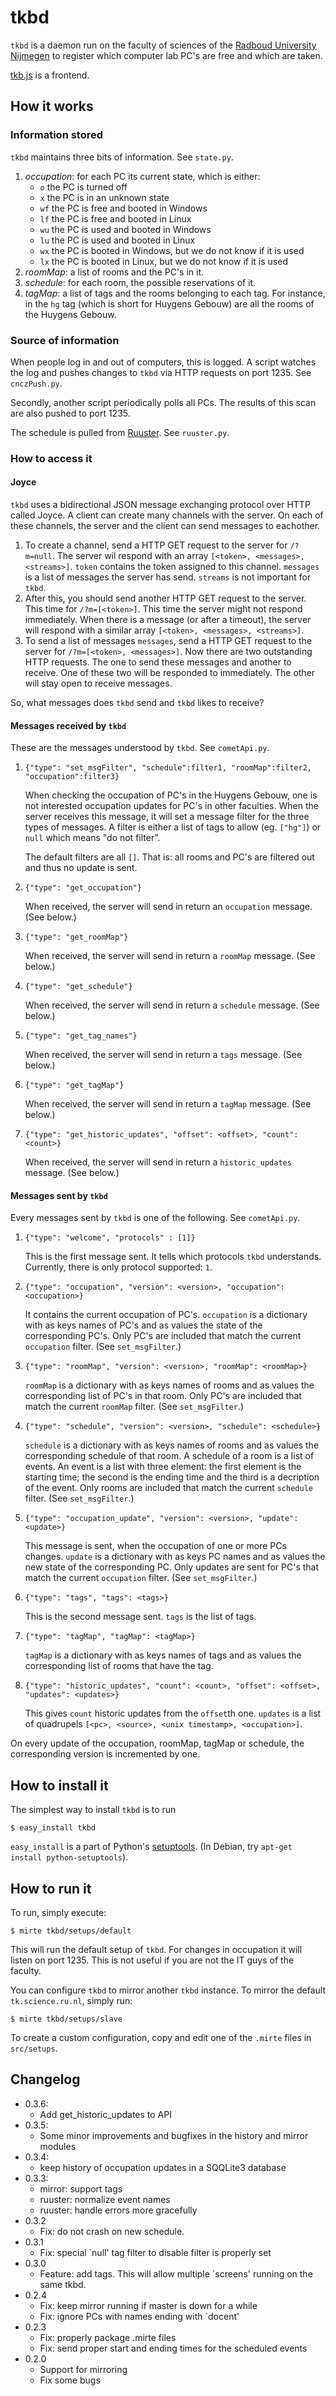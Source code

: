tkbd
====
`tkbd` is a daemon run on the faculty of sciences of the
[Radboud University Nijmegen](http://ru.nl) to register
which computer lab PC's are free and which are taken.

[tkb.js](http://github.com/bwesterb/tkb.js) is a frontend.

How it works
------------
### Information stored
`tkbd` maintains three bits of information. See `state.py`.

1. *occupation*: for each PC its current state, which is either:
   - `o` the PC is turned off
   - `x` the PC is in an unknown state
   - `wf` the PC is free and booted in Windows
   - `lf` the PC is free and booted in Linux
   - `wu` the PC is used and booted in Windows 
   - `lu` the PC is used and booted in Linux
   - `wx` the PC is booted in Windows, but we do not know if it is used
   - `lx` the PC is booted in Linux, but we do not know if it is used
2. *roomMap*: a list of rooms and the PC's in it.
3. *schedule*: for each room, the possible reservations of it.
4. *tagMap*: a list of tags and the rooms belonging to each tag.
   For instance, in the `hg` tag (which is short for Huygens Gebouw)
   are all the rooms of the Huygens Gebouw.

### Source of information
When people log in and out of computers, this is logged.
A script watches the log and pushes changes to `tkbd` via
HTTP requests on port 1235. See `cnczPush.py`.

Secondly, another script periodically polls all PCs.
The results of this scan are also pushed to port 1235.

The schedule is pulled from [Ruuster](http://ruuster.nl).
See `ruuster.py`.

### How to access it
#### Joyce
`tkbd` uses a bidirectional JSON message exchanging protocol over HTTP
called Joyce.  A client can create many channels with the server.
On each of these channels, the server and the client can send messages
to eachother.

1. To create a channel, send a HTTP GET request to the server for `/?m=null`.
   The server wil respond with an array `[<token>, <messages>, <streams>]`.
   `token` contains the token assigned to this channel. `messages` is a list
   of messages the server has send. `streams` is not important for `tkbd`.
2. After this, you should send another HTTP GET request to the server. This
   time for `/?m=[<token>]`. This time the server might not respond immediately.
   When there is a message (or after a timeout), the server will
   respond with a similar array `[<token>, <messages>, <streams>]`.
3. To send a list of messages `messages`, send a HTTP GET request
   to the server for `/?m=[<token>, <messages>]`. Now there are two outstanding
   HTTP requests. The one to send these messages and another to receive.
   One of these two will be responded to immediately. The other will stay
   open to receive messages.

So, what messages does `tkbd` send and `tkbd` likes to receive?

#### Messages received by `tkbd`
These are the messages understood by `tkbd`.  See `cometApi.py`.

1. `{"type": "set_msgFilter", "schedule":filter1, "roomMap":filter2, "occupation":filter3}`

    When checking the occupation of PC's in the Huygens Gebouw, one is not interested
    occupation updates for PC's in other faculties.  When the server receives this
    message, it will set a message filter for the three types of messages.  A filter
    is either a list of tags to allow (eg. `["hg"]`) or `null` which means
    "do not filter".
    
    The default filters are all `[]`.  That is: all rooms and PC's are filtered out and
    thus no update is sent.
    
2. `{"type": "get_occupation"}`

    When received, the server will send in return an `occupation` message.
    (See below.)

3. `{"type": "get_roomMap"}`

    When received, the server will send in return a `roomMap` message.
    (See below.)

4. `{"type": "get_schedule"}`

    When received, the server will send in return a `schedule` message.
    (See below.)

5. `{"type": "get_tag_names"}`

    When received, the server will send in return a `tags` message. (See below.)

6. `{"type": "get_tagMap"}`

    When received, the server will send in return a `tagMap` message. (See below.)

7. `{"type": "get_historic_updates", "offset": <offset>, "count": <count>}`

    When received, the server will send in return a `historic_updates` message.
    (See below.)


#### Messages sent by `tkbd`
Every messages sent by `tkbd` is one of the following. See `cometApi.py`.

1. `{"type": "welcome", "protocols" : [1]}`

    This is the first message sent. It tells which protocols `tkbd` understands.
    Currently, there is only protocol supported: `1`.

2. `{"type": "occupation", "version": <version>, "occupation": <occupation>}`

    It contains the current occupation of PC's. `occupation` is a dictionary
    with as keys names of PC's and as values the state of the corresponding PC's.
    Only PC's are included that match the current `occupation` filter.
    (See `set_msgFilter`.)

3. `{"type": "roomMap", "version": <version>, "roomMap": <roomMap>}`

    `roomMap` is a dictionary with as keys names of rooms and as values the
    corresponding list of PC's in that room.  Only PC's are included that
    match the current `roomMap` filter. (See `set_msgFilter`.)

4. `{"type": "schedule", "version": <version>, "schedule": <schedule>}`

    `schedule` is a dictionary with as keys names of rooms and as values the
    corresponding schedule of that room.  A schedule of a room is a list of
    events.
    An event is a list with three element: the first element is the starting
    time; the second is the ending time and the third is a decription of
    the event.
    Only rooms are included that match the current `schedule` filter.
    (See `set_msgFilter`.)

5. `{"type": "occupation_update", "version": <version>, "update": <update>}`

    This  message is sent, when the occupation of one or more PCs changes.
    `update` is a dictionary with as keys PC names and as values the
    new state of the corresponding PC.
    Only updates are sent for PC's that match the current `occupation` filter.
    (See `set_msgFilter`.)

6.  `{"type": "tags", "tags": <tags>}`

    This is the second message sent.  `tags` is the list of tags.

7.  `{"type": "tagMap", "tagMap": <tagMap>}`

    `tagMap` is a dictionary with as keys names of tags and as values the
    corresponding list of rooms that have the tag.

8.  `{"type": "historic_updates", "count": <count>, "offset": <offset>, "updates": <updates>}`

    This gives `count` historic updates from the `offset`th one.
    `updates` is a list of quadrupels
    `[<pc>, <source>, <unix timestamp>, <occupation>]`.

On every update of the occupation, roomMap, tagMap or schedule, the
corresponding version is incremented by one.

How to install it
-----------------
The simplest way to install `tkbd` is to run

```
$ easy_install tkbd
```

`easy_install` is a part of Python's
[setuptools](http://pypi.python.org/pypi/setuptools).
(In Debian, try `apt-get install python-setuptools`).

How to run it
-------------
To run, simply execute:

```
$ mirte tkbd/setups/default
```

This will run the default setup of `tkbd`.  For changes in occupation
it will listen on port 1235.  This is not useful if you are not
the IT guys of the faculty. 

You can configure `tkbd` to mirror another `tkbd` instance.  To
mirror the default `tk.science.ru.nl`, simply run:

```
$ mirte tkbd/setups/slave
```

To create a custom configuration, copy and edit one of the `.mirte` files
in `src/setups`.

Changelog
---------
* 0.3.6:
   * Add get_historic_updates to API
* 0.3.5:
   * Some minor improvements and bugfixes in the history and mirror modules
* 0.3.4:
   * keep history of occupation updates in a SQQLite3 database
* 0.3.3:
   * mirror: support tags
   * ruuster: normalize event names
   * ruuster: handle errors more gracefully
* 0.3.2
   * Fix: do not crash on new schedule.
* 0.3.1
   * Fix: special `null' tag filter to disable filter is properly set
* 0.3.0
  * Feature: add tags.  This will allow multiple `screens' running on the
    same tkbd.
* 0.2.4
  * Fix: keep mirror running if master is down for a while
  * Fix: ignore PCs with names ending with `docent'
* 0.2.3
  * Fix: properly package .mirte files
  * Fix: send proper start and ending times for the scheduled events
* 0.2.0
  * Support for mirroring
  * Fix some bugs
